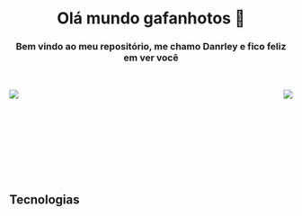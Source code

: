 <h1 align="center">Olá mundo gafanhotos 🖖</h1>

<h3 align="center">Bem vindo ao meu repositório, me chamo Danrley e fico feliz em ver você</h3>

<br>

<p>
<img src = "https://github-readme-stats.vercel.app/api?username=dynmopi&show_icons=true&theme=dark" align="left">
</p>

<p>
    <img src = "https://github-readme-stats.vercel.app/api/top-langs/?username=dynmopi&layout=compact&theme=dark" align="right">
</p>

<br>
<br>
<br>
<br>
<br>
<br>
<br>
<br>
<br>
<h2>
<h2>Tecnologias</h2>
